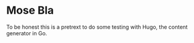 Mose Bla
============

To be honest this is a pretrext to do some testing with Hugo, the content generator in Go.


